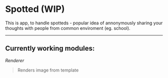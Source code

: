 # Spotted (WIP)

This is app, to handle spotteds - popular idea of annonymously sharing your thoughts
with people from common enviroment (eg. school).

------

## Currently working modules:

*Renderer*
> Renders image from template